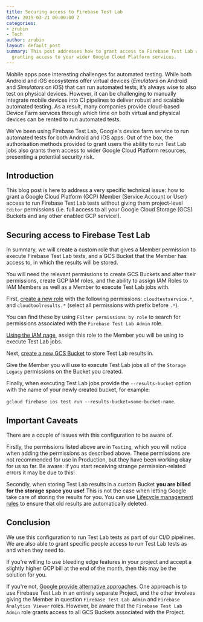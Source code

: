 ```yaml
---
title: Securing access to Firebase Test Lab
date: 2019-03-21 00:00:00 Z
categories:
- zrubin
- Tech
author: zrubin
layout: default_post
summary: This post addresses how to grant access to Firebase Test Lab without also
  granting access to your wider Google Cloud Platform services.
---
```


Mobile apps pose interesting challenges for automated testing. While both Android and iOS ecosystems offer virtual devices (_Emulators_ on Android and _Simulators_ on iOS) that can run automated tests, it’s always wise to also test on physical devices. However, it can be challenging to manually integrate mobile devices into CI pipelines to deliver robust and scalable automated testing. As a result, many companies provide cloud-based Device Farm services through which time on both virtual and physical devices can be rented to run automated tests.

We've been using Firebase Test Lab, Google's device farm service to run automated tests for both Android and iOS apps. Out of the box, the authorisation methods provided to grant users the ability to run Test Lab jobs also grants them access to wider Google Cloud Platform resources, presenting a potential security risk.

## Introduction

This blog post is here to address a very specific technical issue: how to grant a Google Cloud Platform (GCP) Member (Service Account or User) access to run Firebase Test Lab tests without giving them project-level `Editor` permissions (i.e. full access to all your Google Cloud Storage (GCS) Buckets and any other enabled GCP service!).

## Securing access to Firebase Test Lab

In summary, we will create a custom role that gives a Member permission to execute Firebase Test Lab tests, and a GCS Bucket that the Member has access to, in which the results will be stored. 

You will need the relevant permissions to create GCS Buckets and alter their permissions, create GCP IAM roles, and the ability to assign IAM Roles to IAM Members as well as a Member to execute Test Lab jobs with.

First, [create a new role](https://console.cloud.google.com/iam-admin/roles/create) with the following permissions: `cloudtestservice.*`, and `cloudtoolresults.*` (select all permissions with prefix before `.*`).

You can find these by using `Filter permissions by role` to search for permissions associated with the `Firebase Test Lab Admin` role.

[Using the IAM page](https://console.cloud.google.com/iam-admin/iam), assign this role to the Member you will be using to execute Test Lab jobs.

Next, [create a new GCS Bucket](https://console.cloud.google.com/storage/create-bucket) to store Test Lab results in.

Give the Member you will use to execute Test Lab jobs all of the `Storage Legacy` permissions on the Bucket you created.

Finally, when executing Test Lab jobs provide the `--results-bucket` option with the name of your newly created bucket, for example:

`gcloud firebase ios test run --results-bucket=some-bucket-name`.

## Important Caveats

There are a couple of issues with this configuration to be aware of.

Firstly, the permissions listed above are in `Testing`, which you will notice when adding the permissions as described above. These permissions are not recommended for use in Production, but they have been working okay for us so far. Be aware: if you start receiving strange permission-related errors it may be due to this!

Secondly, when storing Test Lab results in a custom Bucket **you are billed for the storage space you use!** This is not the case when letting Google take care of storing the results for you. You can use [Lifecycle management rules](https://cloud.google.com/storage/docs/lifecycle) to ensure that old results are automatically deleted.

## Conclusion
We use this configuration to run Test Lab tests as part of our CI/D pipelines. We are also able to grant specific people  access to run Test Lab tests as and when they need to.

If you're willing to use bleeding edge features in your project and accept a slightly higher GCP bill at the end of the month, then this may be the solution for you.

If you're not, [Google provide alternative approaches](https://firebase.google.com/docs/projects/iam/permissions#testlab). One approach is to use Firebase Test Lab in an entirely separate Project, and the other involves giving the Member in question `Firebase Test Lab Admin` and `Firebase Analytics Viewer` roles. However, be aware that the `Firebase Test Lab Admin` role grants access to all GCS Buckets associated with the Project.
